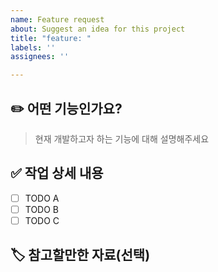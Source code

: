 ```yaml
---
name: Feature request
about: Suggest an idea for this project
title: "feature: "
labels: ''
assignees: ''

---
```


## ✏️ 어떤 기능인가요?
> 현재 개발하고자 하는 기능에 대해 설명해주세요

## ✅ 작업 상세 내용
- [ ] TODO A
- [ ] TODO B
- [ ] TODO C

## 🏷️ 참고할만한 자료(선택)
>
